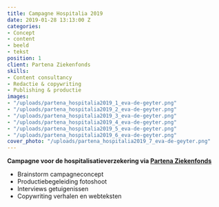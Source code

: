 ```yaml
---
title: Campagne Hospitalia 2019
date: 2019-01-28 13:13:00 Z
categories:
- Concept
- content
- beeld
- tekst
position: 1
client: Partena Ziekenfonds
skills:
- Content consultancy
- Redactie & copywriting
- Publishing & productie
images:
- "/uploads/partena_hospitalia2019_1_eva-de-geyter.png"
- "/uploads/partena_hospitalia2019_2_eva-de-geyter.png"
- "/uploads/partena_hospitalia2019_3_eva-de-geyter.png"
- "/uploads/partena_hospitalia2019_4_eva-de-geyter.png"
- "/uploads/partena_hospitalia2019_5_eva-de-geyter.png"
- "/uploads/partena_hospitalia2019_6_eva-de-geyter.png"
cover_photo: "/uploads/partena_hospitalia2019_7_eva-de-geyter.png"
---
```


**Campagne voor de hospitalisatieverzekering via [Partena Ziekenfonds](https://www.partena-ziekenfonds.be/nl/campagnes/hospitalia-zowie)**


* Brainstorm campagneconcept
* Productiebegeleiding fotoshoot
* Interviews getuigenissen
* Copywriting verhalen en webteksten